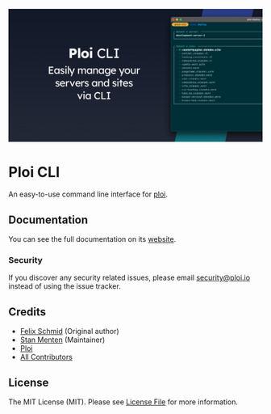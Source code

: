 ![](screenshots/cli-banner.jpg)
# Ploi CLI

An easy-to-use command line interface for [ploi](https://ploi.io/register).

## Documentation

You can see the full documentation on its [website](https://cli.ploi.io).

### Security
If you discover any security related issues, please email security@ploi.io instead of using the issue tracker.

## Credits

- [Felix Schmid](https://github.com/schmidfelix) (Original author)
- [Stan Menten](https://stanmenten.dev/) (Maintainer)
- [Ploi](https://ploi.io)
- [All Contributors](../../contributors)

## License

The MIT License (MIT). Please see [License File](LICENSE.md) for more information.

